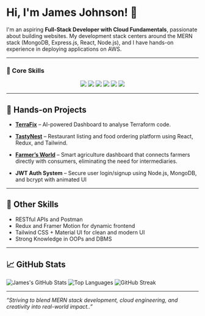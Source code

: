 # Hi, I'm James Johnson! 👋

I'm an aspiring **Full-Stack Developer with Cloud Fundamentals**, passionate about building websites. My development stack centers around the MERN stack (MongoDB, Express.js, React, Node.js), and I have hands-on experience in deploying applications on AWS.

---

### 🚀 Core Skills

<p align="center">
  <img src="https://img.shields.io/badge/HTML-E34F26?style=for-the-badge&logo=html5&logoColor=white" />
  <img src="https://img.shields.io/badge/CSS-1572B6?style=for-the-badge&logo=css3&logoColor=white" />
  <img src="https://img.shields.io/badge/React-20232A?style=for-the-badge&logo=react&logoColor=61DAFB" />
  <img src="https://img.shields.io/badge/Node.js-339933?style=for-the-badge&logo=nodedotjs&logoColor=white" />
  <img src="https://img.shields.io/badge/MongoDB-4EA94B?style=for-the-badge&logo=mongodb&logoColor=white" />
  <img src="https://img.shields.io/badge/AWS-FF9900?style=for-the-badge&logo=amazonaws&logoColor=white" />
</p>


---

## 🧪 Hands-on Projects

- **[TerraFix](https://github.com/A-James-Johnson/TerraFix)** – AI-powered Dashboard to analyse Terraform code.  
- **[TastyNest](https://github.com/A-James-Johnson/Tastynest)** – Restaurant listing and food ordering platform using React, Redux, and Tailwind.  
- **[Farmer’s World](https://github.com/A-James-Johnson/Farmers-World)** – Smart agriculture dashboard that connects farmers directly with consumers, eliminating the need for intermediaries.


- **JWT Auth System** – Secure user login/signup using Node.js, MongoDB, and bcrypt with animated UI  


---

## 📌 Other Skills

- RESTful APIs and Postman  
- Redux and Framer Motion for dynamic frontend  
- Tailwind CSS + Material UI for clean and modern UI  
- Strong Knowledge in OOPs and DBMS 


---

## 📈 GitHub Stats

![James's GitHub Stats](https://github-readme-stats.vercel.app/api?username=A-James-Johnson&show_icons=true&theme=radical)
![Top Languages](https://github-readme-stats.vercel.app/api/top-langs/?username=A-James-Johnson&layout=compact&theme=radical)
![GitHub Streak](https://github-readme-streak-stats.herokuapp.com?user=A-James-Johnson&theme=radical)

---


_“Striving to blend MERN stack development, cloud engineering, and creativity into real-world impact..”_

<!--
**A-James-Johnson/A-James-Johnson** is a ✨ _special_ ✨ repository because its `README.md` (this file) appears on your GitHub profile.

-->
